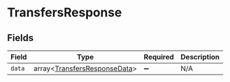 # TransfersResponse


## Fields

| Field                                                                        | Type                                                                         | Required                                                                     | Description                                                                  |
| ---------------------------------------------------------------------------- | ---------------------------------------------------------------------------- | ---------------------------------------------------------------------------- | ---------------------------------------------------------------------------- |
| `data`                                                                       | array<[TransfersResponseData](../../models/shared/TransfersResponseData.md)> | :heavy_minus_sign:                                                           | N/A                                                                          |